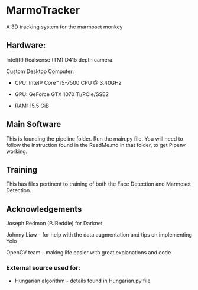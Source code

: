 # MarmoTracker
A 3D tracking system for the marmoset monkey

## Hardware:

Intel(R) Realsense (TM) D415 depth camera.

Custom Desktop Computer:

- CPU: Intel® Core™ i5-7500 CPU @ 3.40GHz

- GPU: GeForce GTX 1070 Ti/PCIe/SSE2

- RAM: 15.5 GiB

## Main Software

This is founding the pipeline folder. Run the main.py file.
You will need to follow the instruction found in the ReadMe.md in that folder, to get Pipenv working.

## Training

This has files pertinent to training of both the Face Detection and Marmoset Detection. 

## Acknowledgements

Joseph Redmon (PJReddie) for Darknet

Johnny Liaw - for help with the data augmentation and tips on implementing Yolo

OpenCV team - making life easier with great explanations and code

### External source used for:
- Hungarian algorithm - details found in Hungarian.py file